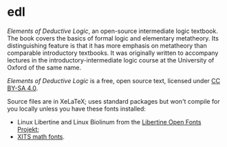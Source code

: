 # edl
*Elements of Deductive Logic*, an open-source intermediate logic textbook. The book covers the basics of formal logic and elementary metatheory. Its distinguishing feature is that it has more emphasis on metatheory than comparable introductory textbooks. It was originally written to accompany lectures in the introductory-intermediate logic course at the University of Oxford of the same name. 

*Elements of Deductive Logic* is a free, open source text, licensed under [CC BY-SA 4.0](https://creativecommons.org/licenses/by-sa/4.0/).


Source files are in XeLaTeX; uses standard packages but won't compile for you locally unless you have these fonts installed:

* Linux Libertine and Linux Biolinum from the [Libertine Open Fonts Projekt](http://www.linuxlibertine.org/);
* [XITS math fonts](https://github.com/khaledhosny/xits-math).

